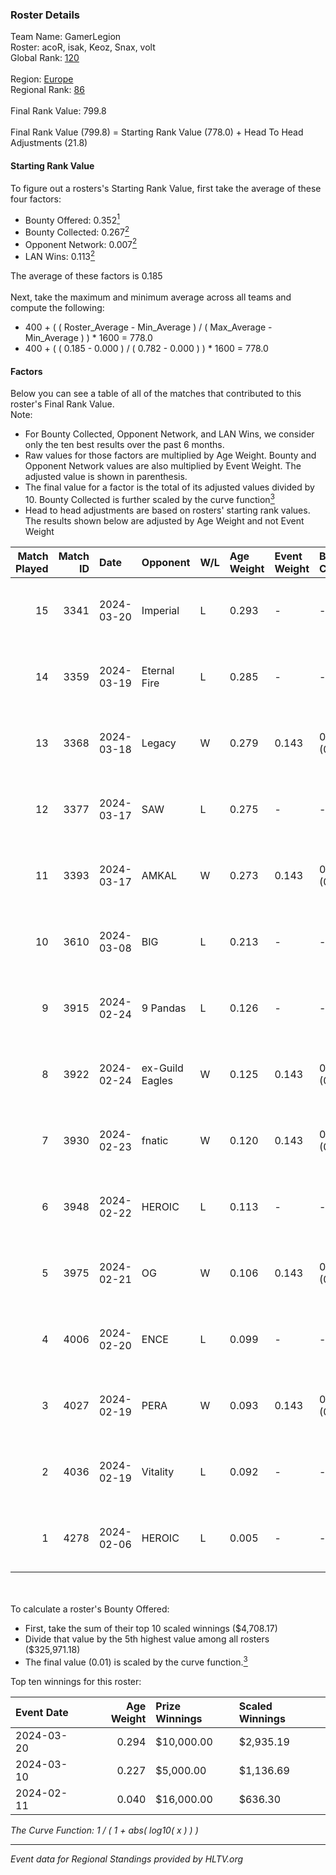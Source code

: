 ### Roster Details<br />
Team Name: GamerLegion<br />
Roster: acoR, isak, Keoz, Snax, volt<br />
Global Rank: [120](../standings_global.md)<br />
<br />
Region: [Europe]( ../standings_europe.md)<br />
Regional Rank: [86]( ../standings_europe.md)<br />
<br />
Final Rank Value:  799.8<br />
<br />
Final Rank Value (799.8) = Starting Rank Value (778.0) + Head To Head Adjustments (21.8)<br />

#### Starting Rank Value<br />
To figure out a rosters's Starting Rank Value, first take the average of these four factors:<br />
- Bounty Offered: 0.352[<sup>1</sup>](#table2)
- Bounty Collected: 0.267[<sup>2</sup>](#table1)
- Opponent Network: 0.007[<sup>2</sup>](#table1)
- LAN Wins: 0.113[<sup>2</sup>](#table1)

The average of these factors is 0.185<br />
<br />
Next, take the maximum and minimum average across all teams and compute the following:<br />
- 400 + ( ( Roster_Average - Min_Average ) / ( Max_Average - Min_Average ) ) * 1600 = 778.0
- 400 + ( ( 0.185 - 0.000 ) / ( 0.782 - 0.000 ) ) * 1600 = 778.0


#### Factors<br />
Below you can see a table of all of the matches that contributed to this roster's Final Rank Value.<br />
Note:<br />

- For Bounty Collected, Opponent Network, and LAN Wins, we consider only the ten best results over the past 6 months.
- Raw values for those factors are multiplied by Age Weight. Bounty and Opponent Network values are also multiplied by Event Weight. The adjusted value is shown in parenthesis.
- The final value for a factor is the total of its adjusted values divided by 10. Bounty Collected is further scaled by the curve function[<sup>3</sup>](#curveFunction)
- Head to head adjustments are based on rosters' starting rank values. The results shown below are adjusted by Age Weight and not Event Weight
<span id="table1"></span><br />


| Match Played | Match ID | Date       | Opponent        | W/L | Age Weight | Event Weight | Bounty Collected | Opponent Network | LAN Wins  | H2H Adj. | Roster                       |
| -: | -: | :- | :- | :- | :- | :- | :- | :- | :- | -: | :- |
|           15 |     3341 | 2024-03-20 | Imperial        | L   | 0.293      | -            | -                | -                | -         |    -0.73 | acoR, isak, Keoz, Snax, volt |
|           14 |     3359 | 2024-03-19 | Eternal Fire    | L   | 0.285      | -            | -                | -                | -         |    -0.06 | acoR, isak, Keoz, Snax, volt |
|           13 |     3368 | 2024-03-18 | Legacy          | W   | 0.279      | 0.143        | 0.122 (0.005)    | 0.663 (0.026)    | 1 (0.279) |     6.88 | acoR, isak, Keoz, Snax, volt |
|           12 |     3377 | 2024-03-17 | SAW             | L   | 0.275      | -            | -                | -                | -         |    -0.88 | acoR, isak, Keoz, Snax, volt |
|           11 |     3393 | 2024-03-17 | AMKAL           | W   | 0.273      | 0.143        | 0.130 (0.005)    | 0.494 (0.019)    | 1 (0.273) |     7.55 | acoR, isak, Keoz, Snax, volt |
|           10 |     3610 | 2024-03-08 | BIG             | L   | 0.213      | -            | -                | -                | -         |    -0.34 | acoR, isak, Keoz, Snax, volt |
|            9 |     3915 | 2024-02-24 | 9 Pandas        | L   | 0.126      | -            | -                | -                | -         |    -0.92 | acoR, isak, Keoz, Snax, volt |
|            8 |     3922 | 2024-02-24 | ex-Guild Eagles | W   | 0.125      | 0.143        | 0.007 (0.000)    | 0.228 (0.004)    | 1 (0.125) |     2.16 | acoR, isak, Keoz, Snax, volt |
|            7 |     3930 | 2024-02-23 | fnatic          | W   | 0.120      | 0.143        | 0.290 (0.005)    | 0.627 (0.011)    | 1 (0.120) |     3.62 | acoR, isak, Keoz, Snax, volt |
|            6 |     3948 | 2024-02-22 | HEROIC          | L   | 0.113      | -            | -                | -                | -         |    -0.04 | acoR, isak, Keoz, Snax, volt |
|            5 |     3975 | 2024-02-21 | OG              | W   | 0.106      | 0.143        | 0.140 (0.002)    | 0.133 (0.002)    | 1 (0.106) |     2.54 | acoR, isak, Keoz, Snax, volt |
|            4 |     4006 | 2024-02-20 | ENCE            | L   | 0.099      | -            | -                | -                | -         |    -0.07 | acoR, isak, Keoz, Snax, volt |
|            3 |     4027 | 2024-02-19 | PERA            | W   | 0.093      | 0.143        | 0.048 (0.001)    | 0.468 (0.006)    | 1 (0.093) |     2.05 | acoR, isak, Keoz, Snax, volt |
|            2 |     4036 | 2024-02-19 | Vitality        | L   | 0.092      | -            | -                | -                | -         |    -0.01 | acoR, isak, Keoz, Snax, volt |
|            1 |     4278 | 2024-02-06 | HEROIC          | L   | 0.005      | -            | -                | -                | -         |    -0.00 | acoR, isak, Keoz, Snax, volt |

<br />
<span id="table2"></span><br />
To calculate a roster's Bounty Offered:<br />

- First, take the sum of their top 10 scaled winnings ($4,708.17)
- Divide that value by the 5th highest value among all rosters ($325,971.18)
- The final value (0.01) is scaled by the curve function.[<sup>3</sup>](#curveFunction)

Top ten winnings for this roster:<br />

| Event Date | Age Weight | Prize Winnings | Scaled Winnings |
| :- | -: | :- | :- |
| 2024-03-20 |      0.294 | $10,000.00     | $2,935.19       |
| 2024-03-10 |      0.227 | $5,000.00      | $1,136.69       |
| 2024-02-11 |      0.040 | $16,000.00     | $636.30         |


<span id="curveFunction"></span>_The Curve Function: 1 / ( 1 + abs( log10( x ) ) )_<br />

---
_Event data for Regional Standings provided by HLTV.org_<br />
